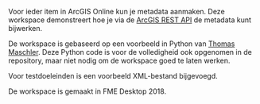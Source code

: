 Voor ieder item in ArcGIS Online kun je metadata aanmaken. Deze workspace demonstreert hoe je via de [ArcGIS REST API](https://developers.arcgis.com/documentation/core-concepts/rest-api/) de metadata kunt bijwerken.

De workspace is gebaseerd op een voorbeeld in Python van [Thomas Maschler](https://gist.github.com/thomas-maschler/388554ddb6deae6371db). Deze Python code is voor de volledigheid ook opgenomen in de repository, maar niet nodig om de workspace goed te laten werken.

Voor testdoeleinden is een voorbeeld XML-bestand bijgevoegd. 

De workspace is gemaakt in FME Desktop 2018.